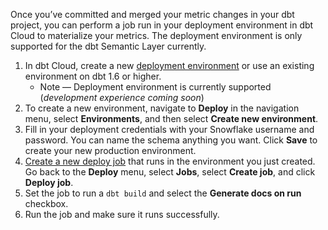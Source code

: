 Once you’ve committed and merged your metric changes in your dbt project, you can perform a job run in your deployment environment in dbt Cloud to materialize your metrics. The deployment environment is only supported for the dbt Semantic Layer currently. 

1. In dbt Cloud, create a new [deployment environment](/docs/deploy/deploy-environments#create-a-deployment-environment) or use an existing environment on dbt 1.6 or higher.
    * Note &mdash; Deployment environment is currently supported (_development experience coming soon_)
2. To create a new environment, navigate to **Deploy** in the navigation menu, select **Environments**, and then select **Create new environment**.
3. Fill in your deployment credentials with your Snowflake username and password. You can name the schema anything you want. Click **Save** to create your new production environment.
4. [Create a new deploy job](/docs/deploy/deploy-jobs#create-and-schedule-jobs) that runs in the environment you just created. Go back to the **Deploy** menu, select **Jobs**, select **Create job**, and click **Deploy job**.
5. Set the job to run a `dbt build` and select the **Generate docs on run** checkbox.
6. Run the job and make sure it runs successfully.
